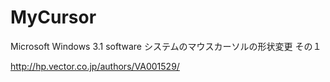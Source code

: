 # MyCursor
Microsoft Windows 3.1 software システムのマウスカーソルの形状変更 その１

http://hp.vector.co.jp/authors/VA001529/

